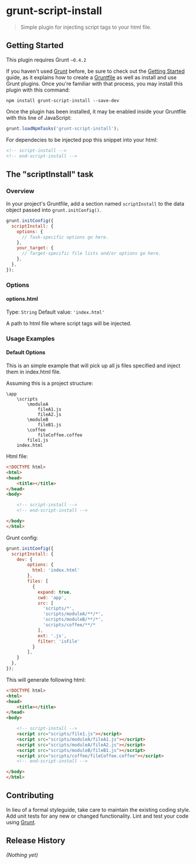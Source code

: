 # grunt-script-install

> Simple plugin for injecting script tags to your html file.

## Getting Started
This plugin requires Grunt `~0.4.2`

If you haven't used [Grunt](http://gruntjs.com/) before, be sure to check out the [Getting Started](http://gruntjs.com/getting-started) guide, as it explains how to create a [Gruntfile](http://gruntjs.com/sample-gruntfile) as well as install and use Grunt plugins. Once you're familiar with that process, you may install this plugin with this command:

```shell
npm install grunt-script-install --save-dev
```

Once the plugin has been installed, it may be enabled inside your Gruntfile with this line of JavaScript:

```js
grunt.loadNpmTasks('grunt-script-install');
```

For dependecies to be injected pop this snippet into your html:

```html
<!-- script-install -->
<!-- end-script-install -->
```

## The "scriptInstall" task

### Overview
In your project's Gruntfile, add a section named `scriptInstall` to the data object passed into `grunt.initConfig()`.

```js
grunt.initConfig({
  scriptInstall: {
    options: {
      // Task-specific options go here.
    },
    your_target: {
      // Target-specific file lists and/or options go here.
    },
  },
});
```

### Options

#### options.html
Type: `String`
Default value: `'index.html'`

A path to html file where script tags will be injected.

### Usage Examples

#### Default Options
This is an simple example that will pick up all js files specified and inject them in index.html file.

Assuming this is a project structure:

```
\app
	\scripts
		\moduleA
			fileA1.js
			fileA2.js
		\moduleB
			fileB1.js
		\coffee
			fileCoffee.coffee
		file1.js
	index.html
```

Html file:
```html
<!DOCTYPE html>
<html>
<head>
	<title></title>
</head>
<body>

	<!-- script-install -->
	<!-- end-script-install -->

</body>
</html>
```

Grunt config:
```js
grunt.initConfig({
  scriptInstall: {
    dev: {
	    options: {
	      html: 'index.html'
	    },
	    files: [
	      {
	        expand: true,
	        cwd: 'app',
	        src: [
	          'scripts/*',
	          'scripts/moduleA/**/*',
	          'scripts/moduleB/**/*',
	          'scripts/coffee/**/*
	        ],
	        ext: '.js',
	        filter: 'isFile'
	      }
	    ],
    }
  },
});
```

This will generate following html:
```html
<!DOCTYPE html>
<html>
<head>
	<title></title>
</head>
<body>

	<!-- script-install -->
	<script src="scripts/file1.js"></script>
	<script src="scripts/moduleA/fileA1.js"></script>
	<script src="scripts/moduleA/fileA2.js"></script>
	<script src="scripts/moduleB/fileB1.js"></script>
	<script src="scripts/coffee/fileCoffee.coffee"></script>
	<!-- end-script-install -->

</body>
</html>
```

## Contributing
In lieu of a formal styleguide, take care to maintain the existing coding style. Add unit tests for any new or changed functionality. Lint and test your code using [Grunt](http://gruntjs.com/).

## Release History
_(Nothing yet)_
